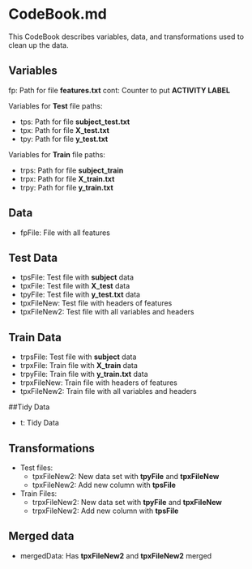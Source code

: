 # CodeBook.md
This CodeBook describes variables, data, and transformations used to clean up the data.
## Variables
fp: Path for file **features.txt**
cont: Counter to put **ACTIVITY LABEL**

Variables for **Test** file paths:

* tps: Path for file **subject_test.txt**
* tpx: Path for file **X_test.txt**
* tpy: Path for file **y_test.txt**

Variables for **Train** file paths:

* trps: Path for file **subject_train**
* trpx: Path for file **X_train.txt**
* trpy: Path for file **y_train.txt**

## Data
* fpFile: File with all features

## Test Data
* tpsFile: Test file with **subject** data
* tpxFile: Test file with **X_test** data
* tpyFile: Test file with **y_test.txt** data
* tpxFileNew: Test file with headers of features
* tpxFileNew2: Test file with all variables and headers


## Train Data
* trpsFile: Test file with **subject** data
* trpxFile: Train file with **X_train** data
* trpyFile: Train file with **y_train.txt** data
* trpxFileNew: Train file with headers of features
* tpxFileNew2: Train file with all variables and headers

##Tidy Data
* t: Tidy Data

## Transformations
* Test files:
  * tpxFileNew2: New data set with **tpyFile** and **tpxFileNew**
  * tpxFileNew2: Add new column with **tpsFile**
* Train Files:
  * trpxFileNew2: New data set with **tpyFile** and **tpxFileNew**
  * trpxFileNew2: Add new column with **tpsFile**

## Merged data
* mergedData: Has **tpxFileNew2** and **tpxFileNew2** merged
